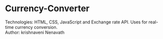 # Currency-Converter
Technologies: HTML, CSS, JavaScript and Exchange rate API. Uses for real-time currency conversion.
<br>
Author: krishnaveni Nenavath
